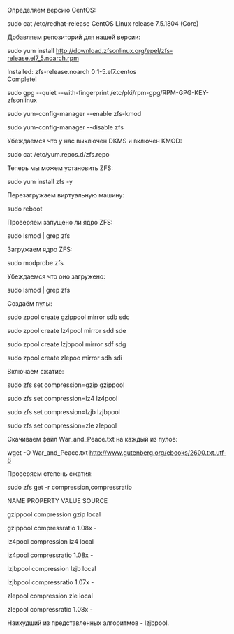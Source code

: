 
Определяем версию CentOS:


sudo cat /etc/redhat-release
CentOS Linux release 7.5.1804 (Core) 


Добавляем репозиторий для нашей версии:


sudo yum install http://download.zfsonlinux.org/epel/zfs-release.el7_5.noarch.rpm

Installed:
  zfs-release.noarch 0:1-5.el7.centos                                                                                                                                                                                
Complete!


sudo gpg --quiet --with-fingerprint /etc/pki/rpm-gpg/RPM-GPG-KEY-zfsonlinux


sudo yum-config-manager --enable zfs-kmod


sudo yum-config-manager --disable zfs



Убеждаемся что у нас выключен DKMS и включен KMOD:


sudo cat /etc/yum.repos.d/zfs.repo


Теперь мы можем установить ZFS:


sudo yum install zfs -y


Перезагружаем виртуальную машину:


sudo reboot


Проверяем запущено ли ядро ZFS:


sudo lsmod | grep zfs


Загружаем ядро ZFS:


sudo modprobe zfs


Убеждаемся что оно загружено:


sudo lsmod | grep zfs


Создаём пулы:


sudo zpool create gzippool mirror sdb sdc


sudo zpool create lz4pool mirror sdd sde


sudo zpool create lzjbpool mirror sdf sdg


sudo zpool create zlepoo mirror sdh sdi


Включаем сжатие:


sudo zfs set compression=gzip gzippool


sudo zfs set compression=lz4 lz4pool


sudo zfs set compression=lzjb lzjbpool

sudo zfs set compression=zle zlepool 


Скачиваем файл War_and_Peace.txt на каждый из пулов:


wget -O War_and_Peace.txt http://www.gutenberg.org/ebooks/2600.txt.utf-8


Проверяем степень сжатия:


sudo  zfs get -r compression,compressratio


NAME      PROPERTY       VALUE     SOURCE


gzippool  compression    gzip      local


gzippool  compressratio  1.08x     -


lz4pool   compression    lz4       local


lz4pool   compressratio  1.08x     -


lzjbpool  compression    lzjb      local


lzjbpool  compressratio  1.07x     -


zlepool   compression    zle       local


zlepool   compressratio  1.08x     -


Наихудший из представленных алгоритмов - lzjbpool.

